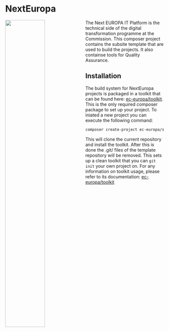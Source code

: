 # NextEuropa
<img align="left" width="50%" src="https://ec.europa.eu/info/sites/info/themes/europa/images/svg/logo/logo--en.svg" />

<p>The Next EUROPA IT Platform is the technical side of the digital
transformation programme at the Commission. This composer project
contains the subsite template that are used to build the projects. It
also containse tools for Quality Assurance.</p>

## Installation
The build system for NextEuropa projects is packaged in a toolkit that can
be found here: [ec-europa/toolkit](https://github.com/ec-europa/toolkit). This is
the only required composer package to set up your project. To iniated a new
project you can execute the following command:

```bash
composer create-project ec-europa/subsite project-folder-name dev-release/3.x --no-interaction
```

This will clone the current repository and install the toolkit. After this is done
the .git/ files of the template repository will be removed. This sets up a clean
toolkit that you can `git init` your own project on. For any information on toolkit
usage, please refer to its documentation: [ec-europa/toolkit](https://github.com/ec-europa/toolkit)
